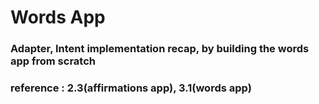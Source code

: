# Words App

### Adapter, Intent implementation recap, by building the words app from scratch
### reference : 2.3(affirmations app), 3.1(words app)

